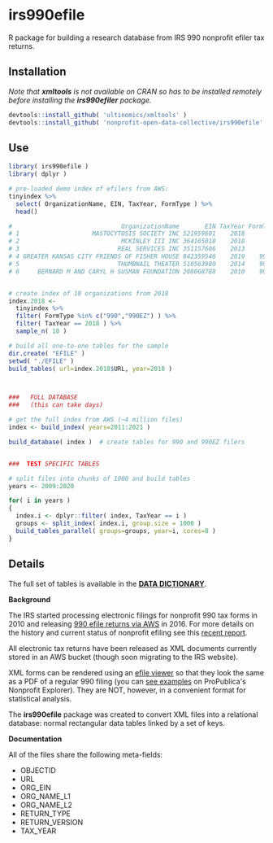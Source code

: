# irs990efile

R package for building a research database from IRS 990 nonprofit efiler tax returns. 


## Installation

*Note that **xmltools** is not available on CRAN so has to be installed remotely before installing the **irs990efiler** package.*

```r
devtools::install_github( 'ultinomics/xmltools' )
devtools::install_github( 'nonprofit-open-data-collective/irs990efile' )
```



## Use

```r
library( irs990efile )
library( dplyr )

# pre-loaded demo index of efilers from AWS:
tinyindex %>% 
  select( OrganizationName, EIN, TaxYear, FormType ) %>% 
  head()

#                              OrganizationName       EIN TaxYear FormType
# 1                    MASTOCYTOSIS SOCIETY INC 521959601    2018      990
# 2                            MCKINLEY III INC 364165018    2018      990
# 3                           REAL SERVICES INC 351157606    2013      990
# 4 GREATER KANSAS CITY FRIENDS OF FISHER HOUSE 842359546    2019    990EZ
# 5                           THUMBNAIL THEATER 510563980    2014    990EZ
# 6     BERNARD M AND CARYL H SUSMAN FOUNDATION 208068788    2010    990PF


# create index of 10 organizations from 2018  
index.2018 <-
  tinyindex %>% 
  filter( FormType %in% c("990","990EZ") ) %>%
  filter( TaxYear == 2018 ) %>% 
  sample_n( 10 )

# build all one-to-one tables for the sample
dir.create( "EFILE" )
setwd( "./EFILE" )
build_tables( url=index.2018$URL, year=2018 )



###   FULL DATABASE
###   (this can take days) 

# get the full index from AWS (~4 million files)
index <- build_index( years=2011:2021 )

build_database( index )  # create tables for 990 and 990EZ filers 


###  TEST SPECIFIC TABLES

# split files into chunks of 1000 and build tables 
years <- 2009:2020

for( i in years )
{
  index.i <- dplyr::filter( index, TaxYear == i )
  groups <- split_index( index.i, group.size = 1000 )
  build_tables_parallel( groups=groups, year=i, cores=8 )
}

```

## Details

The full set of tables is available in the [**DATA DICTIONARY**](data-dictionary/data-dictionary.html).

**Background**

The IRS started processing electronic filings for nonprofit 990 tax forms in 2010 and releasing [990 efile returns via AWS](https://registry.opendata.aws/irs990/) in 2016. For more details on the history and current status of nonprofit efiling see this [recent report](www/pubs/Stories-from-the-Frontier-April-2022.pdf). 

All electronic tax returns have been released as XML documents currently stored in an AWS bucket (though soon migrating to the IRS website). 

XML forms can be rendered using an [efile viewer](https://github.com/betson/irs-efile-viewer) so that they look the same as a PDF of a regular 990 filing (you can [see examples](https://projects.propublica.org/nonprofits/organizations/237315236) on ProPublica's Nonprofit Explorer). They are NOT, however, in a convenient format for statistical analysis.

The **irs990efile** package was created to convert XML files into a relational database: normal rectangular data tables linked by a set of keys. 

**Documentation**

All of the files share the following meta-fields: 

* OBJECTID  
* URL                         
* ORG_EIN  
* ORG_NAME_L1                 
* ORG_NAME_L2  
* RETURN_TYPE  
* RETURN_VERSION               
* TAX_YEAR  





